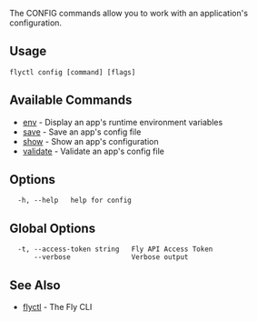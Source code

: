 The CONFIG commands allow you to work with an application's configuration.

## Usage
~~~
flyctl config [command] [flags]
~~~

## Available Commands
* [env](/docs/flyctl/config-env/)	 - Display an app's runtime environment variables
* [save](/docs/flyctl/config-save/)	 - Save an app's config file
* [show](/docs/flyctl/config-show/)	 - Show an app's configuration
* [validate](/docs/flyctl/config-validate/)	 - Validate an app's config file

## Options

~~~
  -h, --help   help for config
~~~

## Global Options

~~~
  -t, --access-token string   Fly API Access Token
      --verbose               Verbose output
~~~

## See Also

* [flyctl](/docs/flyctl/help/)	 - The Fly CLI

